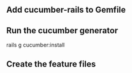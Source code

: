 ## Add cucumber-rails to Gemfile

## Run the cucumber generator

rails g cucumber:install

## Create the feature files
